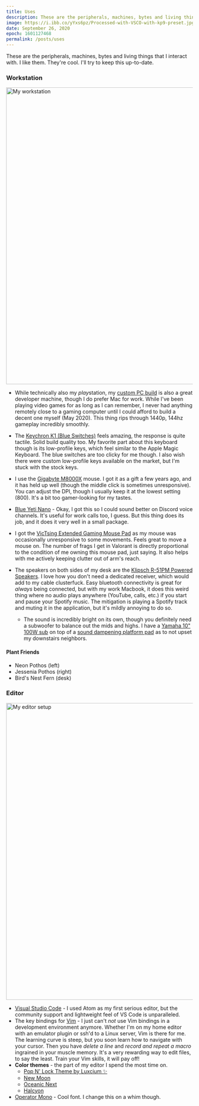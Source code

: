 ```yaml
---
title: Uses
description: These are the peripherals, machines, bytes and living things that I interact with.
image: https://i.ibb.co/yYxs6pz/Processed-with-VSCO-with-kp9-preset.jpg
date: September 26, 2020
epoch: 1601127468
permalink: /posts/uses
---
```


These are the peripherals, machines, bytes and living things that I interact with. I like them. They're cool. I'll try to keep this up-to-date.

### Workstation

<img src="https://i.ibb.co/yYxs6pz/Processed-with-VSCO-with-kp9-preset.jpg"
     alt="My workstation"
     width=800>

- While technically also my *play*station, my [custom PC build](https://pcpartpicker.com/list/yDq3Pn) is also a great developer machine, though I do prefer Mac for work. While I've been playing video games for as long as I can remember, I never had anything remotely close to a gaming computer until I could afford to build a decent one myself (May 2020). This thing rips through 1440p, 144hz gameplay incredibly smoothly.

- The [Keychron K1 (Blue Switches)](https://www.amazon.com/Keychron-Ultra-Thin-Wireless-Bluetooth-Mechanical/dp/B07YJSMNFL/ref=sr_1_4?dchild=1) feels amazing, the response is quite tactile. Solid build quality too. My favorite part about this keyboard though is its low-profile keys, which feel similar to the Apple Magic Keyboard. The blue switches are too clicky for me though. I also wish there were custom low-profile keys available on the market, but I'm stuck with the stock keys.

- I use the [Gigabyte M8000X](https://www.newegg.com/p/N82E16826146014#) mouse. I got it as a gift a few years ago, and it has held up well (though the middle click is sometimes unresponsive). You can adjust the DPI, though I usually keep it at the lowest setting (800). It's a bit too gamer-looking for my tastes.

- [Blue Yeti Nano](https://www.amazon.com/Blue-Yeti-Premium-Recording-Streaming/dp/B07DTTGZ7M/ref=sr_1_1?dchild=1) - Okay, I got this so I could sound better on Discord voice channels. It's useful for work calls too, I guess. But this thing does its job, and it does it very well in a small package.

- I got the [VicTsing Extended Gaming Mouse Pad](https://www.amazon.com/gp/product/B0794WBPHK/ref=ppx_yo_dt_b_search_asin_title?ie=UTF8&psc=1) as my mouse was occasionally unresponsive to some movements. Feels great to move a mouse on. The number of frags I get in Valorant is directly proportional to the condition of me owning this mouse pad, just saying. It also helps with me actively keeping clutter out of arm's reach.

- The speakers on both sides of my desk are the [Klipsch R-51PM Powered Speakers](https://www.klipsch.com/products/r-51pm-powered-speakers). I love how you don't need a dedicated receiver, which would add to my cable clusterfuck. Easy bluetooth connectivity is great for *always* being connected, but with my work Macbook, it does this weird thing where no audio plays anywhere (YouTube, calls, etc.) if you start and pause your Spotify music. The mitigation is playing a Spotify track and muting it in the application, but it's mildly annoying to do so.
  - The sound is incredibly bright on its own, though you definitely need a subwoofer to balance out the mids and highs. I have a [Yamaha 10" 100W sub](https://www.amazon.com/gp/product/B06XRB1JZS/ref=ppx_yo_dt_b_search_asin_title?ie=UTF8&psc=1) on top of a [sound dampening platform pad](https://www.amazon.com/gp/product/B00SVRM6L0/ref=ppx_yo_dt_b_search_asin_title?ie=UTF8&psc=1) as to not upset my downstairs neighbors.

#### Plant Friends

- Neon Pothos (left)
- Jessenia Pothos (right)
- Bird's Nest Fern (desk)

### Editor

<img src="https://i.ibb.co/jLLWLBs/Screenshot-2020-09-27-120032.png" 
     alt="My editor setup"
     width=800>

- [Visual Studio Code](https://code.visualstudio.com/) - I used Atom as my first serious editor, but the community support and lightweight feel of VS Code is unparalleled. 
- The key bindings for [Vim](https://github.com/VSCodeVim/Vim) - I just can't *not* use Vim bindings in a development environment anymore. Whether I'm on my home editor with an emulator plugin or ssh'd to a Linux server, Vim is there for me. The learning curve is steep, but you soon learn how to navigate with your cursor. Then you have *delete a line* and *record and repeat a macro* ingrained in your muscle memory. It's a very rewarding way to edit files, to say the least. Train your Vim skills, it will pay off!
- **Color themes** - the part of my editor I spend the most time on.
  - [Pop N' Lock Theme by Luxcium ✨](https://vscodethemes.com/e/Luxcium.pop-n-lock-theme-vscode)
  - [New Moon](https://taniarascia.github.io/new-moon/)
  - [Oceanic Next](https://marketplace.visualstudio.com/items?itemName=naumovs.theme-oceanicnext)
  - [Halcyon](https://marketplace.visualstudio.com/items?itemName=brittanychiang.halcyon-vscode)
- [Operator Mono](https://www.typography.com/fonts/operator/overview) - Cool font. I change this on a whim though.
